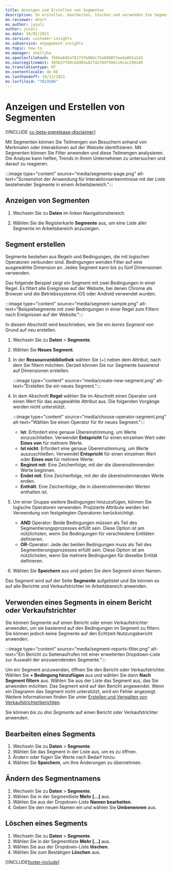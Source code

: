 ```yaml
---
title: Anzeigen und Erstellen von Segmenten
description: So erstellen, bearbeiten, löschen und verwenden Sie Segmente.
ms.reviewer: mhart
ms.author: jusali
author: jusali
ms.date: 10/01/2021
ms.service: customer-insights
ms.subservice: engagement-insights
ms.topic: how-to
ms.manager: shellyha
ms.openlocfilehash: f6bba645a78173fb00dc75e6080f2aeda0b5a143
ms.sourcegitcommit: 565637f49cbdd05a82f42784f594c19cac299140
ms.translationtype: HT
ms.contentlocale: de-DE
ms.lasthandoff: 10/11/2021
ms.locfileid: "7623586"
---
```

# <a name="view-and-create-segments"></a>Anzeigen und Erstellen von Segmenten

[!INCLUDE [cc-beta-prerelease-disclaimer](includes/cc-beta-prerelease-disclaimer.md)]

Mit Segmenten können Sie Teilmengen von Besuchern anhand von Merkmalen oder Interaktionen auf der Website identifizieren. Mit Segmenten können Sie Filter anwenden und diese Teilmengen analysieren. Die Analyse kann helfen, Trends in Ihrem Unternehmen zu untersuchen und darauf zu reagieren. 

:::image type="content" source="media/segments-page.png" alt-text="Screenshot der Anwendung für Interaktionserkenntnisse mit der Liste bestehender Segmente in einem Arbeitsbereich.":::

## <a name="view-segments"></a>Anzeigen von Segmenten

1. Wechseln Sie zu **Daten** im linken Navigationsbereich. 

1. Wählen Sie die Registerkarte **Segmente** aus, um eine Liste aller Segmente im Arbeitsbereich anzuzeigen. 

## <a name="create-a-segment"></a>Segment erstellen

Segmente bestehen aus Regeln und Bedingungen, die mit logischen Operatoren verbunden sind. Bedingungen wenden Filter auf eine ausgewählte Dimension an. Jedes Segment kann bis zu fünf Dimensionen verwenden.

Das folgende Beispiel zeigt ein Segment mit zwei Bedingungen in einer Regel. Es filtert alle Ereignisse auf der Website, bei denen Chrome als Browser und die Betriebssysteme iOS oder Android verwendet wurden.

:::image type="content" source="media/segment-sample.png" alt-text="Beispielsegmente mit zwei Bedingungen in einer Regel zum Filtern nach Ereignissen auf der Website.":::

In diesem Abschnitt wird beschrieben, wie Sie ein *leeres Segment* von Grund auf neu erstellen.

1. Wechseln Sie zu **Daten** > **Segmente**.

1. Wählen Sie **Neues Segment**.

1. In der **Ressourcenbibliothek** wählen Sie (+) neben dem Attribut, nach dem Sie filtern möchten. Derzeit können Sie nur Segmente basierend auf Dimensionen erstellen.

   :::image type="content" source="media/create-new-segment.png" alt-text="Erstellen Sie ein neues Segment.":::

1. In dem Abschnitt **Regel** wählen Sie im Abschnitt einen Operator und einen Wert für das ausgewählte Attribut aus. Die folgenden Vorgänge werden nicht unterstützt.

   :::image type="content" source="media/choose-operator-segment.png" alt-text="Wählen Sie einen Operator für Ihr neues Segment.":::

   - **Ist**: Erfordert eine genaue Übereinstimmung, um Werte einzuschließen. Verwendet **Entspricht** für einen einzelnen Wert oder **Eines von** für mehrere Werte.
   - **Ist nicht**: Erfordert eine genaue Übereinstimmung, um Werte auszuschließen. Verwendet **Entspricht** für einen einzelnen Wert oder **Eines von** für mehrere Werte.
   - **Beginnt mit**: Eine Zeichenfolge, mit der die übereinstimmenden Werte beginnen.
   - **Endet mit**: Eine Zeichenfolge, mit der die übereinstimmenden Werte enden.
   - **Enthält**: Eine Zeichenfolge, die in übereinstimmenden Werten enthalten ist.

1. Um einer Gruppe weitere Bedingungen hinzuzufügen, können Sie logische Operatoren verwenden. Projizierte Attribute werden bei Verwendung von festgelegten Operatoren berücksichtigt.
   - **AND** Operator: Beide Bedingungen müssen als Teil des Segmentierungsprozesses erfüllt sein. Diese Option ist am nützlichsten, wenn Sie Bedingungen für verschiedene Entitäten definieren.
   - **OR**-Operator: Jede der beiden Bedingungen muss als Teil des Segmentierungsprozesses erfüllt sein. Diese Option ist am nützlichsten, wenn Sie mehrere Bedingungen für dieselbe Entität definieren.

1. Wählen Sie **Speichern** aus und geben Sie dem Segment einen Namen. 

Das Segment wird auf der Seite **Segmente** aufgelistet und Sie können es auf alle Berichte und Verkaufstrichter im Arbeitsbereich anwenden.

## <a name="use-a-segment-in-a-report-or-funnel"></a>Verwenden eines Segments in einem Bericht oder Verkaufstrichter

Sie können Segmente auf einen Bericht oder einen Verkaufstrichter anwenden, um sie basierend auf den Bedingungen im Segment zu filtern. Sie können jedoch keine Segmente auf den Echtzeit-Nutzungsbericht anwenden.

:::image type="content" source="media/segment-reports-filter.png" alt-text="Ein Bericht zu Seitenaufrufen mit einer erweiterten Dropdown-Liste zur Auswahl der anzuwendenden Segmente.":::

Um ein Segment anzuwenden, öffnen Sie den Bericht oder Verkaufstrichter. Wählen Sie **+ Bedingung hinzufügen** aus und wählen Sie dann **Nach Segment filtern** aus. Wählen Sie aus der Liste das Segment aus, das Sie anwenden möchten. Das Segment wird auf den Bericht angewendet. Wenn ein Diagramm das Segment nicht unterstützt, wird ein Fehler angezeigt. Weitere Informationen finden Sie unter [Erstellen und Verwalten von Verkaufstrichterberichten](funnel-reports.md).
 
Sie können *bis zu drei Segmente* auf einen Bericht oder Verkaufstrichter anwenden.

## <a name="edit-a-segment"></a>Bearbeiten eines Segments

1. Wechseln Sie zu **Daten** > **Segmente**.
1. Wählen Sie das Segment in der Liste aus, um es zu öffnen. 
1. Ändern oder fügen Sie Werte nach Bedarf hinzu.
1. Wählen Sie **Speichern**, um Ihre Änderungen zu übernehmen.

## <a name="change-the-name-of-a-segment"></a>Ändern des Segmentnamens

1. Wechseln Sie zu **Daten** > **Segmente**.
1. Wählen Sie in der Segmentliste **Mehr [...]** aus. 
1. Wählen Sie aus der Dropdown-Liste **Namen bearbeiten**.
1. Geben Sie den neuen Namen ein und wählen Sie **Umbenennen** aus.

## <a name="delete-a-segment"></a>Löschen eines Segments

1. Wechseln Sie zu **Daten** > **Segmente**.
1. Wählen Sie in der Segmentliste **Mehr [...]** aus. 
1. Wählen Sie aus der Dropdown-Liste **löschen**.
1. Wählen Sie zum Bestätigen **Löschen** aus.



[!INCLUDE[footer-include](../includes/footer-banner.md)]
